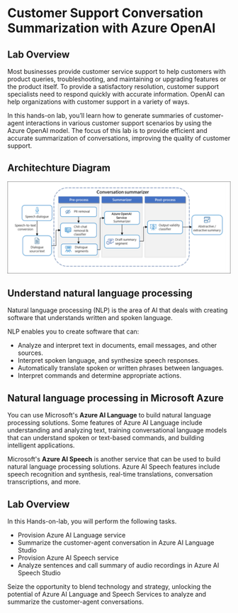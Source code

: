 # Customer Support Conversation Summarization with Azure OpenAI

## Lab Overview

Most businesses provide customer service support to help customers with product queries, troubleshooting, and maintaining or upgrading features or the product itself. To provide a satisfactory resolution, customer support specialists need to respond quickly with accurate information. OpenAI can help organizations with customer support in a variety of ways. 

In this hands-on lab, you’ll learn how to generate summaries of customer-agent interactions in various customer support scenarios by using the Azure OpenAI model. The focus of this lab is to provide efficient and accurate summarization of conversations, improving the quality of customer support. 

## Architechture Diagram

![Architechture Diagram](../media/architechture-diagram.png)

## Understand natural language processing

Natural language processing (NLP) is the area of AI that deals with creating software that understands written and spoken language.

NLP enables you to create software that can:

- Analyze and interpret text in documents, email messages, and other sources.
- Interpret spoken language, and synthesize speech responses.
- Automatically translate spoken or written phrases between languages.
- Interpret commands and determine appropriate actions.

## Natural language processing in Microsoft Azure

You can use Microsoft's **Azure AI Language** to build natural language processing solutions. Some features of Azure AI Language include understanding and analyzing text, training conversational language models that can understand spoken or text-based commands, and building intelligent applications.

Microsoft's **Azure AI Speech** is another service that can be used to build natural language processing solutions. Azure AI Speech features include speech recognition and synthesis, real-time translations, conversation transcriptions, and more.

## Lab Overview

In this Hands-on-lab, you will perform the following tasks.

- Provision Azure AI Language service
- Summarize the customer-agent conversation in Azure AI Language Studio
- Provision Azure AI Speech service
- Analyze sentences and call summary of audio recordings in Azure AI Speech Studio

Seize the opportunity to blend technology and strategy, unlocking the potential of Azure AI Language and Speech Services to analyze and summarize the customer-agent conversations.
